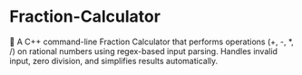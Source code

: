 # Fraction-Calculator
🔢 A C++ command-line Fraction Calculator that performs operations (+, -, *, /) on rational numbers using regex-based input parsing. Handles invalid input, zero division, and simplifies results automatically.
